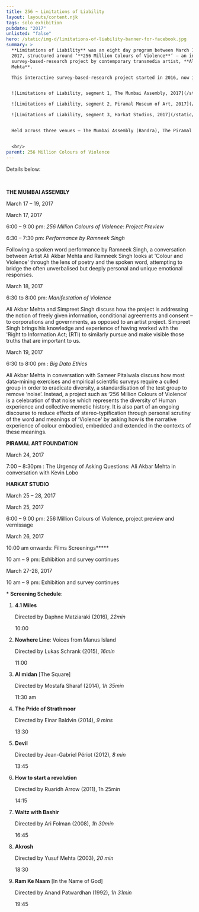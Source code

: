 ```yaml
---
title: 256 ~ Limitations of Liability
layout: layouts/content.njk
tags: solo exhibition
pubdate: "2017"
unlisted: "false"
hero: /static/img-d/limitations-of-liability-banner-for-facebook.jpg
summary: >
  **Limitations of Liability** was an eight day program between March 17 to 28,
  2017, structured around ‘**256 Million Colours of Violence**’ – an interactive
  survey-based-research project by contemporary transmedia artist, **Ali Akbar
  Mehta**.

  This interactive survey-based-research project started in 2016, now includes more than 200 entries of people from all walks of life. 256 Million Colours of Violence is available to the public for free. The exposition of the past survey results will be installed along with a participation booth at The Mumbai Assembly and Harkat studios inviting everyone to participate in the ongoing survey.


  ![Limitations of Liability, segment 1, The Mumbai Assembly, 2017](/static/img-d/limitations-of-liability-segment-1.jpg)

  ![Limitations of Liability, segment 2, Piramal Museum of Art, 2017](/static/img-d/limitations-of-liability-segment-2-updated.jpg)

  ![Limitations of Liability, segment 3, Harkat Studios, 2017](/static/img-d/limitations-of-liability-segment-3.jpg)


  Held across three venues – The Mumbai Assembly (Bandra), The Piramal Art Foundation (Lower Parel) and Harkat Studios (Versova) – the program also included poetry recitations, talks and discussions, and a series of films screenings concerned with the subject of violence and trauma.


  <br/>
parent: 256 Million Colours of Violence
---
```

Details below:

<br/>

**THE MUMBAI ASSEMBLY**

March 17 – 19, 2017

March 17, 2017

6:00 – 9:00 pm:
   *256 Million Colours of Violence:  Project Preview*

6:30 – 7:30 pm:
   *Performance by Ramneek Singh*

Following a spoken word performance by Ramneek Singh, a conversation between Artist Ali Akbar Mehta and Ramneek Singh looks at 'Colour and Violence' through the lens of poetry and the spoken word, attempting to bridge the often unverbalised but deeply personal and unique emotional responses.

March 18, 2017		

6:30 to 8:00 pm:
   *Manifestation of Violence*

Ali Akbar Mehta and Simpreet Singh discuss how the project is addressing the notion of freely given information, conditional agreements and consent – to corporations and governments, as opposed to an artist project. Simpreet Singh brings his knowledge and experience of having worked with the 'Right to Information Act; (RTI) to similarly pursue and make visible those truths that are important to us.

March 19, 2017		

6:30 to 8:00 pm
:   *Big Data Ethics*

Ali Akbar Mehta in conversation with Sameer Pitalwala discuss how most data-mining exercises and empirical scientific surveys require a culled group in order to eradicate diversity, a standardisation of the test group to remove ‘noise’. Instead, a project such as ‘256 Million Colours of Violence’ is a celebration of that noise which represents the diversity of Human experience and collective memetic history. It is also part of an ongoing discourse to reduce effects of stereo-typification through personal scrutiny of the word and meanings of ‘Violence' by asking how is the narrative experience of colour embodied, embedded and extended in the contexts of these meanings.

**PIRAMAL ART FOUNDATION**

March 24, 2017

7:00 – 8:30pm
:   The Urgency of Asking Questions: Ali Akbar Mehta in conversation with Kevin Lobo

**HARKAT STUDIO**

March 25 – 28, 2017

March 25, 2017

6:00 – 9:00 pm:
   256 Million Colours of Violence, project preview and vernissage

March 26, 2017

10:00 am onwards:
   Films Screenings**\***

10 am – 9 pm:
   Exhibition and survey continues

March 27-28, 2017

10 am – 9 pm:
   Exhibition and survey continues

\* **Screening Schedule**:

1. **4.1 Miles**

    Directed by Daphne Matziaraki (2016), *22min*

   10:00
2. **Nowhere Line**: Voices from Manus Island

   Directed by Lukas Schrank (2015), *16min*

   11:00
3. **Al midan** \[The Square]

   Directed by Mostafa Sharaf (2014), *1h 35min*

   11:30 am
4. **The Pride of Strathmoor**

   Directed by Einar Baldvin (2014), *9 mins*

   13:30
5. **Devil**

   Directed by Jean-Gabriel Périot (2012), *8 min*

   13:45
6. **How to start a revolution**

   Directed by Ruaridh Arrow (2011), 1h 25min

   14:15
7. **Waltz with Bashir**

   Directed by Ari Folman (2008), *1h 30min*

   16:45
8. **Akrosh**

   Directed by Yusuf Mehta (2003), *20 min*

   18:30
9. **Ram Ke Naam** \[In the Name of God]

   Directed by Anand Patwardhan (1992), *1h 31min*

   19:45

